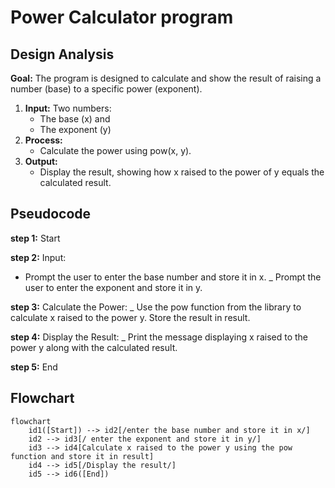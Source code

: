 # Power Calculator program
## Design Analysis
**Goal:** The program is designed to calculate and show the result of raising a number (base) to a specific power (exponent).</p>
1. **Input:** Two numbers:
   - The base (x) and 
   - The exponent (y)
2. **Process:**
   - Calculate the power using pow(x, y). 
3. **Output:**
   - Display the result, showing how x raised to the power of y equals the calculated result.

## Pseudocode
**step 1:** Start

**step 2:** Input:
- Prompt the user to enter the base number and store it in x. 
_ Prompt the user to enter the exponent and store it in y.

**step 3:** Calculate the Power: 
_ Use the pow function from the library to calculate x raised to the power y. Store the result in result.

**step 4:** Display the Result: 
_ Print the message displaying x raised to the power y along with the calculated result. 

**step 5:** End
## Flowchart
``` mermaid
flowchart 
    id1([Start]) --> id2[/enter the base number and store it in x/]
    id2 --> id3[/ enter the exponent and store it in y/]
    id3 --> id4[Calculate x raised to the power y using the pow function and store it in result]
    id4 --> id5[/Display the result/]
    id5 --> id6([End])


